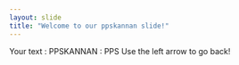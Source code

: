 ```yaml
---
layout: slide
title: "Welcome to our ppskannan slide!"
---
```

Your text : PPSKANNAN : PPS
Use the left arrow to go back!
